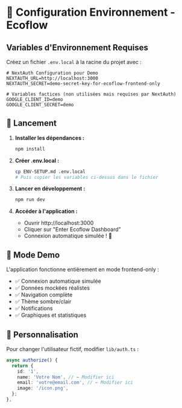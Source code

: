 # 🔧 Configuration Environnement - Ecoflow

## Variables d'Environnement Requises

Créez un fichier `.env.local` à la racine du projet avec :

```env
# NextAuth Configuration pour Demo
NEXTAUTH_URL=http://localhost:3000
NEXTAUTH_SECRET=demo-secret-key-for-ecoflow-frontend-only

# Variables factices (non utilisées mais requises par NextAuth)
GOOGLE_CLIENT_ID=demo
GOOGLE_CLIENT_SECRET=demo
```

## 🚀 Lancement

1. **Installer les dépendances :**

   ```bash
   npm install
   ```

2. **Créer .env.local :**

   ```bash
   cp ENV-SETUP.md .env.local
   # Puis copier les variables ci-dessus dans le fichier
   ```

3. **Lancer en développement :**

   ```bash
   npm run dev
   ```

4. **Accéder à l'application :**
   - Ouvrir http://localhost:3000
   - Cliquer sur "Enter Ecoflow Dashboard"
   - Connexion automatique simulée ! 🎉

## 🎯 Mode Demo

L'application fonctionne entièrement en mode frontend-only :

- ✅ Connexion automatique simulée
- ✅ Données mockées réalistes
- ✅ Navigation complète
- ✅ Thème sombre/clair
- ✅ Notifications
- ✅ Graphiques et statistiques

## 🔧 Personnalisation

Pour changer l'utilisateur fictif, modifier `lib/auth.ts` :

```typescript
async authorize() {
  return {
    id: '1',
    name: 'Votre Nom', // ← Modifier ici
    email: 'votre@email.com', // ← Modifier ici
    image: '/icon.png',
  };
},
```
